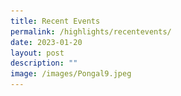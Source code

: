 ```yaml
---
title: Recent Events
permalink: /highlights/recentevents/
date: 2023-01-20
layout: post
description: ""
image: /images/Pongal9.jpeg
---
```

<html>
	<head>
				<style>
      .button {
        background-color: #1a3d6e;
						  font-family: arial, sans-serif;
        border: none;
        color: white;
        padding: 20px 34px;
        text-align: center;
        text-decoration: none;
        display: inline-block;
        font-weight: 700;
        margin: 4px 2px;
        cursor: pointer;
      }
    </style>
  <style>
				   .tab, .tab * {
      font-family: arial, sans-serif;
      box-sizing: border-box;
    }
    .tab { max-width:950px; }
    
    .tab input { display: none; }
    
  
    .tab label {
   
      position: relative; 
      display: block;
      width: 100%;
      margin-top: 10px;
      padding: 10px;
     
   
      font-weight: 700;
      color: #fff;
      background: #1a3d6e;
      cursor: pointer;
    }
    

    .tab .content {
      background: #fff;
      overflow: hidden;
      transition: max-height 0.3s;
      max-height: 0;
    }
    .tab .content p { padding: 10px; }
    
  
    .tab input:checked ~ .content { max-height: 100vh; }
    
  
    .tab label::after {
   
      display: block;  
      content: "\25b6";
     
    
      position: absolute;
      right: 10px; top: 10px;
     
   
      transition: all 0.4s;
    }
     
   
    .tab input:checked ~ label::after { transform: rotate(90deg); }
	</style>
</head>
<body>
		<div style="width:100%; text-align:center">
  <img src="https://raw.githubusercontent.com/isomerpages/moe-uptlc/staging/images/VR%20Launch.png"  >
				<p style ="text-align: center" >


	<div style="width:100%; text-align:center">
	    <div class="tab">
      <input id="tab-1" type="checkbox">
		      <label for="tab-1">மெய்ந்நிகர்க் கற்றல் வளங்கள் - வெளியீடு அழைப்பிதழ்</label>
      <div class="content">
       <iframe width="560" height="315" src="https://www.youtube.com/embed/16cRkNkGA-8?controls=0" title="YouTube video player" frameborder="0" allow="accelerometer; autoplay; clipboard-write; encrypted-media; gyroscope; picture-in-picture; web-share" allowfullscreen></iframe>
				</div>
			</div>
    </div>
	
        <!-- SECOND TAB -->
    <div class="tab">
      <input id="tab-2" type="checkbox">
      <label for="tab-2"> மெய்ந்நிகர்க் கற்றல் வளங்கள் - முன்னோட்ட ஒளிக்காட்சி 
</label>
      <div class="content">
       <iframe width="560" height="315" src="https://www.youtube.com/embed/U76qL4jOq1Q?controls=0" title="YouTube video player" frameborder="0" allow="accelerometer; autoplay; clipboard-write; encrypted-media; gyroscope; picture-in-picture; web-share" allowfullscreen></iframe>
    </div>
				</div>
			

## Pongal Festival 2022

#### **<center>நிலையத்தில் 'பொங்கலோ பொங்கல்!'</center>**



|  | | |
| -------- | -------- | -------- |
|  ![](/images/Pongal1.jpeg)    |  ![](/images/Pongal2.jpeg)    |   ![](/images/Pongal3.jpeg)   |
|   ![](/images/Pongal4.jpeg)   |  ![](/images/Pongal5.jpeg)    |  ![](/images/Pongal6.jpeg)    |
|   ![](/images/Pongal7.jpeg)   |    ![](/images/Pongal8.jpeg)  |  ![](/images/Pongal9.jpeg)    |

![](/images/Pongal10.jpeg)

**<center>பொங்கலுக்குப் பானை தயார்!</center>**
